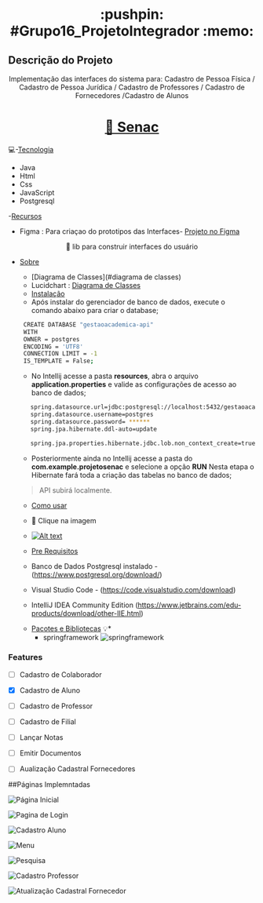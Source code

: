  <h1 align="center">:pushpin: #Grupo16_ProjetoIntegrador :memo: </h1> 

 ## Descrição do Projeto
<p align="center">Implementação das interfaces do sistema para: 
Cadastro de Pessoa Física ​/ Cadastro de Pessoa Jurídica ​/ Cadastro de Professores ​/ Cadastro de Fornecedores ​/Cadastro de Alunos</p>
<h1 align="center">
    <a href="[https://pt-br.reactjs.org/](https://www.sp.senac.br/graduacao/tecnologia-em-analise-e-desenvolvimento-de-sistemas)">🔗 Senac</a>
</h1>

:computer:-[Tecnologia](#tecnologia)

 - Java
 - Html
 - Css
 - JavaScript
 - Postgresql
 
-[Recursos](#recursos)

- Figma : Para criaçao do prototipos das Interfaces- <a href="https://www.figma.com/file/EhMbLV4CByms0ZpSe4zpAO/Projeto---Senac?type=design&node-id=0%3A1&mode=design&t=VPjN8xtn9xy28rfG-1">Projeto no Figma</a>
<p align="center">🚀 lib para construir interfaces do usuário </p>

* [Sobre](#Sobre)
     * [Diagrama de Classes](#diagrama de classes)
  - Lucidchart : <a href ="https://lucid.app/documents/view/ec3bd863-a271-4fab-ba86-9bf903b07565"> Diagrama de Classes</a>
   
   * [Instalação](#instalacao)
   - Após instalar do gerenciador de banco de dados, execute o comando abaixo para criar o database;
   ```bash
    CREATE DATABASE "gestaoacademica-api"
    WITH
    OWNER = postgres
    ENCODING = 'UTF8'
    CONNECTION LIMIT = -1
    IS_TEMPLATE = False;
   ```
   
   - No Intellij acesse a pasta **resources**, abra o arquivo **application.properties** e valide as configurações de acesso ao banco de dados;
   
  ```bash
     spring.datasource.url=jdbc:postgresql://localhost:5432/gestaoacademica-api
     spring.datasource.username=postgres
     spring.datasource.password= ******
     spring.jpa.hibernate.ddl-auto=update

     spring.jpa.properties.hibernate.jdbc.lob.non_context_create=true
   ```

  - Posteriormente ainda no Intellij acesse a pasta do **com.example.projetosenac** e selecione a opção **RUN**
    Nesta etapa o Hibernate fará toda a criação das tabelas no banco de dados;

   > API subirá localmente.
     
   * [Como usar](#como-usar)
   * :triangular_flag_on_post: Clique na imagem
  
   * [![Alt text](https://img.youtube.com/vi/dh9WAxW_mC8/0.jpg)](https://www.youtube.com/watch?v=dh9WAxW_mC8)
 
     
   * [Pre Requisitos](#pre-requisitos)
     
    - Banco de Dados Postgresql instalado - (https://www.postgresql.org/download/)
      
    - Visual Studio Code - (https://code.visualstudio.com/download)
      
    - IntelliJ IDEA Community Edition (https://www.jetbrains.com/edu-products/download/other-IIE.html)
     
  * [Pacotes e Bibliotecas](#Pacotes-e-Bibliotecas)
      :bulb:* 
    - springframework
    ![springframework](https://github.com/monica88lima/ProjetoIntegradorIII_Senac_Grupo16/blob/monica/pagina_login/PaginasDesenvolvidas_IMG/springboot.png)

### Features

- [ ] Cadastro de Colaborador
- [x] Cadastro de Aluno
- [ ] Cadastro de Professor
- [ ] Cadastro de Filial
- [ ] Lançar Notas
- [ ] Emitir Documentos
- [ ] Aualização Cadastral Fornecedores


##Páginas Implemntadas

![Página Inicial](https://github.com/monica88lima/ProjetoIntegradorIII_Senac_Grupo16/blob/monica/pagina_login/PaginasDesenvolvidas_IMG/Home.JPG)

![Pagina de Login](https://github.com/monica88lima/ProjetoIntegradorIII_Senac_Grupo16/blob/monica/pagina_login/PaginasDesenvolvidas_IMG/Login.JPG)

![Cadastro Aluno](https://github.com/monica88lima/ProjetoIntegradorIII_Senac_Grupo16/blob/monica/pagina_login/PaginasDesenvolvidas_IMG/CadastroAluno.JPG)

![Menu](https://github.com/monica88lima/ProjetoIntegradorIII_Senac_Grupo16/blob/monica/pagina_login/PaginasDesenvolvidas_IMG/Menu.png)

![Pesquisa](https://github.com/monica88lima/ProjetoIntegradorIII_Senac_Grupo16/blob/monica/pagina_login/PaginasDesenvolvidas_IMG/Pesquisa.png)

![Cadastro Professor](https://github.com/monica88lima/ProjetoIntegradorIII_Senac_Grupo16/blob/monica/pagina_login/PaginasDesenvolvidas_IMG/CadastroProfessor.JPG)

![Atualização Cadastral Fornecedor](https://github.com/monica88lima/ProjetoIntegradorIII_Senac_Grupo16/blob/monica/pagina_login/PaginasDesenvolvidas_IMG/Atualiza%C3%A7%C3%A3oCadastralFornecedor.JPG)













